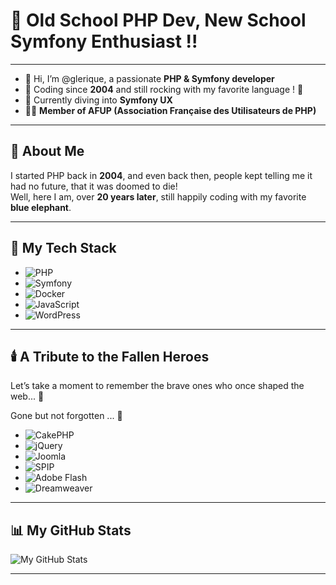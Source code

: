 # 👋 Old School PHP Dev, New School Symfony Enthusiast !!

---

- 👋 Hi, I’m @glerique, a passionate **PHP & Symfony developer**  
- 🚀 Coding since **2004** and still rocking with my favorite language ! 🐘  
- 🌱 Currently diving into **Symfony UX**  
- 🦸‍♂️ **Member of AFUP (Association Française des Utilisateurs de PHP)**  

---

## 📝 About Me

I started PHP back in **2004**, and even back then, people kept telling me it had no future, that it was doomed to die!  
Well, here I am, over **20 years later**, still happily coding with my favorite **blue elephant**.  

---

## 🐘 My Tech Stack

- ![PHP](https://img.shields.io/badge/PHP-777BB4?style=for-the-badge&logo=php&logoColor=white)
- ![Symfony](https://img.shields.io/badge/Symfony-000000?style=for-the-badge&logo=symfony&logoColor=white)
- ![Docker](https://img.shields.io/badge/Docker-2496ED?style=for-the-badge&logo=docker&logoColor=white)
- ![JavaScript](https://img.shields.io/badge/JavaScript-F7DF1E?style=for-the-badge&logo=javascript&logoColor=black)
- ![WordPress](https://img.shields.io/badge/WordPress-21759B?style=for-the-badge&logo=wordpress&logoColor=white)

---

## 🕯️ A Tribute to the Fallen Heroes  
Let’s take a moment to remember the brave ones who once shaped the web... 🫡  

Gone but not forgotten ... 👀

- ![CakePHP](https://img.shields.io/badge/CakePHP-D33C43?style=for-the-badge&logo=cakephp&logoColor=white)
- ![jQuery](https://img.shields.io/badge/jQuery-0769AD?style=for-the-badge&logo=jquery&logoColor=white)
- ![Joomla](https://img.shields.io/badge/Joomla-F44321?style=for-the-badge&logo=joomla&logoColor=white)
- ![SPIP](https://img.shields.io/badge/SPIP-6E6E6E?style=for-the-badge&logo=spip&logoColor=white)
- ![Adobe Flash](https://img.shields.io/badge/Adobe%20Flash-E34F26?style=for-the-badge&logo=adobe&logoColor=white)
- ![Dreamweaver](https://img.shields.io/badge/Dreamweaver-35A700?style=for-the-badge&logo=adobe&logoColor=white)

---

## 📊 My GitHub Stats

![My GitHub Stats](https://github-readme-stats.vercel.app/api?username=glerique&show_icons=true&theme=tokyonight)

---

<!---
glerique/glerique is a ✨ special ✨ repository because its `README.md` (this file) appears on your GitHub profile.
You can click the Preview link to take a look at your changes.
--->

